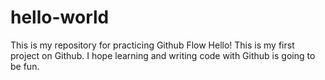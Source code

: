 # hello-world
This is my repository for practicing Github Flow
Hello! This is my first project on Github. I hope learning and writing code with Github is going to be fun.
